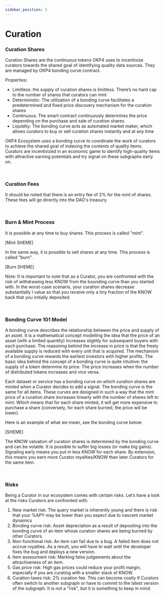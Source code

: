 ```yaml
---
sidebar_position: 3
---
```


# Curation

### Curation Shares

Curation Shares are the continuous tokens OKP4 uses to incentivize curators towards the shared goal of identifying quality data sources. They are managed by OKP4 bonding curve contract.

Properties:

- Limitless: the supply of curation shares is limitless. There’s no hard cap to the number of shares that curators can mint
- Deterministic: The utilization of a bonding curve facilitates a predetermined and fixed price discovery mechanism for the curation shares
- Continuous: The smart contract continuously determines the price depending on the purchase and sale of curation shares
- Liquidity: The bonding curve acts as automated market maker, which allows curators to buy or sell curation shares instantly and at any time

OKP4 Ecosystem uses a bonding curve to coordinate the work of curators to achieve the shared goal of indexing the contents of quality items. Curators are incentivized in an economic game to identify high-quality items with attractive earning potentials and try signal on these subgraphs early on.

<br/>

### Curation Fees

It should be noted that there is an entry fee of 2% for the mint of shares. These fees will go directly into the DAO's treasury.

<br/>

### Burn & Mint Process

It is possible at any time to buy shares. This process is called "mint".

[Mint SHEME]

In the same way, it is possible to sell shares at any time. This process is called "burn".

[Burn SHEME]

Note: It is important to note that as a Curator, you are confronted with the risk of withdrawing less KNOW from the bounding curve than you started with. In the worst-case scenario, your curation shares decrease substantially I value so that you receive only a tiny fraction of the KNOW back that you initially deposited.

<br/>

### Bonding Curve 101 Model

A bonding curve describes the relationship between the price and supply of an asset. It is a mathematical concept modelling the idea that the price of an asset (with a limited quantity) increases slightly for subsequent buyers with each purchase. The reasoning behind the increase in price is that the freely available supply is reduced with every unit that is acquired. The mechanism of a bonding curve rewards the earliest investors with higher profits. The basic idea behind the concept of a bonding curve is quite intuitive: the supply of a token determine its price. The price increases when the number of distributed tokens increases and vice versa.

Each dataset or service has a bonding curve on which curation shares are minted when a Curator decides to add a signal. The bonding curve is the same for all items. These curves are designed in such a way that the mint price of a curation share increases linearly with the number of shares left to mint. Which means that for each share minted, it will get more expensive to purchase a share (conversely, for each share burned, the price will be lower).

Here is an example of what we mean, see the bonding curve below:

[SHEME]

The KNOW valuation of curation shares is determined by the bonding curve and can be volatile. It is possible to suffer big losses (or make big gains). Signaling early means you put in less KNOW for each share. By extension, this means you earn more Curator royalties/KNOW than later Curators for the same item.

<br/>

### Risks

Being a Curator in our ecosystem comes with certain risks. Let’s have a look at the risks Curators are confronted with.

1. New market risk: The query market is inherently young and there is risk that your %APY may be lower than you expect due to nascent market dynamics
2. Bonding curve risk: Asset depreciation as a result of depositing into the bonding curve of an item whose curation shares are being burned by other Curators.
3. Non-functional risk: An item can fail due to a bug. A failed item does not accrue royalties. As a result, you will have to wait until the developer fixes the bug and deploys a new version.
4. Item assessment risk: Marking false judgements about the attractiveness of an item.
5. Gas price risk: High gas prices could reduce your profit margin, especially if you are curating with a smaller stack of KNOW.
6. Curation taxes risk: 2% curation fee. This can become costly if Curators often switch to another subgraph or have to commit to the latest version of the subgraph. It is not a "risk", but it is something to keep in mind.
